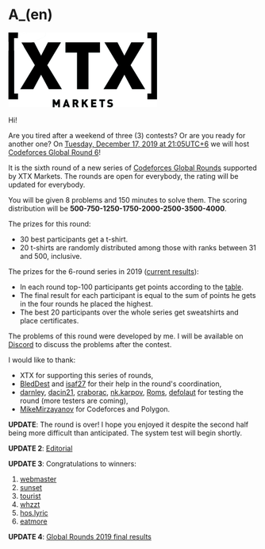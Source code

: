 # A_(en)

![](images/2ee2f0f95f05aae6ca6f47812dae2dc2aabf277b.png)

Hi!

Are you tired after a weekend of three (3) contests? Or are you ready for another one? On [Tuesday, December 17, 2019 at 21:05UTC+6](https://codeforces.com/https://www.timeanddate.com/worldclock/fixedtime.html?day=17&month=12&year=2019&hour=18&min=5&sec=0&p1=166) we will host [Codeforces Global Round 6](https://codeforces.com/contest/1266 "Codeforces Global Round 6")!

It is the sixth round of a new series of [Codeforces Global Rounds](https://codeforces.com/blog/entry/65002) supported by XTX Markets. The rounds are open for everybody, the rating will be updated for everybody.

You will be given 8 problems and 150 minutes to solve them. The scoring distribution will be **500-750-1250-1750-2000-2500-3500-4000**.

The prizes for this round:

 * 30 best participants get a t-shirt.
* 20 t-shirts are randomly distributed among those with ranks between 31 and 500, inclusive.

The prizes for the 6-round series in 2019 ([current results](https://codeforces.com/blog/entry/70626)):

 * In each round top-100 participants get points according to the [table](https://codeforces.com/https://pastebin.com/QT5sXEaT).
* The final result for each participant is equal to the sum of points he gets in the four rounds he placed the highest.
* The best 20 participants over the whole series get sweatshirts and place certificates.

The problems of this round were developed by me. I will be available on [Discord](https://codeforces.com/blog/entry/52778) to discuss the problems after the contest. 

I would like to thank:

 * XTX for supporting this series of rounds,
* [BledDest](https://codeforces.com/profile/BledDest "International Grandmaster BledDest") and [isaf27](https://codeforces.com/profile/isaf27 "International Grandmaster isaf27") for their help in the round's coordination,
* [darnley](https://codeforces.com/profile/darnley "Grandmaster darnley"), [dacin21](https://codeforces.com/profile/dacin21 "International Grandmaster dacin21"), [craborac](https://codeforces.com/profile/craborac "Grandmaster craborac"), [nk.karpov](https://codeforces.com/profile/nk.karpov "Master nk.karpov"), [Roms](https://codeforces.com/profile/Roms "Master Roms"), [defolaut](https://codeforces.com/profile/defolaut "Specialist defolaut") for testing the round (more testers are coming),
* [MikeMirzayanov](https://codeforces.com/profile/MikeMirzayanov "Headquarters, MikeMirzayanov") for Codeforces and Polygon.

**UPDATE**: The round is over! I hope you enjoyed it despite the second half being more difficult than anticipated. The system test will begin shortly.

**UPDATE 2**: [Editorial](Tutorial_(en).md)

**UPDATE 3**: Congratulations to winners:

 1. [webmaster](https://codeforces.com/profile/webmaster "Legendary Grandmaster webmaster")
2. [sunset](https://codeforces.com/profile/sunset "Legendary Grandmaster sunset")
3. [tourist](https://codeforces.com/profile/tourist "Legendary Grandmaster tourist")
4. [whzzt](https://codeforces.com/profile/whzzt "International Grandmaster whzzt")
5. [hos.lyric](https://codeforces.com/profile/hos.lyric "International Grandmaster hos.lyric")
6. [eatmore](https://codeforces.com/profile/eatmore "International Grandmaster eatmore")

**UPDATE 4**: [Global Rounds 2019 final results](https://codeforces.com/blog/entry/72245)

